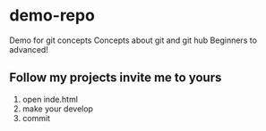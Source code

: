 # demo-repo
Demo for git concepts
Concepts about git and git hub
Beginners to advanced!

## Follow my projects invite me to yours
1. open inde.html
2. make your develop
3. commit